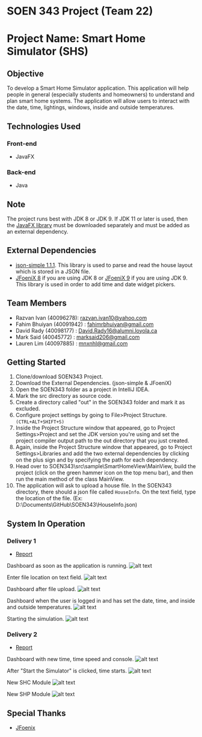 # SOEN 343 Project (Team 22)

# **Project Name: Smart Home Simulator (SHS)**

## **Objective**
To develop a Smart Home Simulator application. This application will help people in general (especially students and homeowners) to understand and plan smart home systems. The application will allow users to interact with the date, time, lightings, windows, inside and outside temperatures.   

## **Technologies Used**
### **Front-end** ###
* JavaFX
### **Back-end** ###
* Java

## Note
The project runs best with JDK 8 or JDK 9. If JDK 11 or later is used, then the [JavaFX library](https://gluonhq.com/products/javafx/) must be downloaded separately and must be added as an external dependency.

## External Dependencies
* [json-simple 1.1.1](https://storage.googleapis.com/google-code-archive-downloads/v2/code.google.com/json-simple/json-simple-1.1.1.jar). This library is used to parse and read the house layout which is stored in a JSON file.
* [JFoeniX 8](https://search.maven.org/remotecontent?filepath=com/jfoenix/jfoenix/8.0.10/jfoenix-8.0.10.jar) if you are using JDK 8 or [JFoeniX 9](https://search.maven.org/remotecontent?filepath=com/jfoenix/jfoenix/9.0.10/jfoenix-9.0.10.jar) if you are using JDK 9. This library is used in order to add time and date widget pickers.

## **Team Members**
* Razvan Ivan (40096278): razvan.ivan10@yahoo.com
* Fahim Bhuiyan (40091942) : fahimrbhuiyan@gmail.com
* David Rady (40098177) : David.Rady16@alumni.loyola.ca
* Mark Said (40045772) : marksaid206@gmail.com
* Lauren Lim (40097885) : mnxnhl@gmail.com

## **Getting Started**
1. Clone/download SOEN343 Project.
2. Download the External Dependencies. (json-simple & JFoeniX)
3. Open the SOEN343 folder as a project in IntelliJ IDEA.
4. Mark the src directory as source code.
5. Create a directory called "out" in the SOEN343 folder and mark it as excluded.
6. Configure project settings by going to File>Project Structure. `(CTRL+ALT+SHIFT+S)`
7. Inside the Project Structure window that appeared, go to Project Settings>Project and set the JDK version you're using and set the project compiler output path to the out directory that you just created.
8. Again, inside the Project Structure window that appeared, go to Project Settings>Libraries and add the two external dependencies by clicking on the plus sign and by specifying the path for each dependency.
9. Head over to SOEN343\src\sample\SmartHomeView\MainView, build the project (click on the green hammer icon on the top menu bar), and then run the main method of the class MainView.
10. The application will ask to upload a house file. In the SOEN343 directory, there should a json file called `HouseInfo`. On the text field, type the location of the file. (Ex: D:\Documents\GitHub\SOEN343\HouseInfo.json)

## **System In Operation**
### **Delivery 1**
* [Report](https://docs.google.com/document/d/1CJXxn7XZUxPXvwjpcWOrYFK7pl63NPytqWtMBpBK6ZA/edit#)

Dashboard as soon as the application is running. 
![alt text](https://imgur.com/gHF1wsm.png)

Enter file location on text field.
![alt text](https://imgur.com/TpUimvS.png)

Dashboard after file upload. 
![alt text](https://imgur.com/Tpmhajq.png)

Dashboard when the user is logged in and has set the date, time, and inside and outside temperatures.
![alt text](https://imgur.com/ADMWrdF.png)

Starting the simulation.
![alt text](https://imgur.com/4nnZK3M.png)

### **Delivery 2**
* [Report](https://docs.google.com/document/d/1oV5IvFuyUXYO06ezzAELe-kaWK6Zf-QB2UQqQCHRDwA/edit#)

Dashboard with new time, time speed and console. 
![alt text](https://imgur.com/fLP6Myh.png)

After "Start the Simulator" is clicked, time starts.
![alt text](https://imgur.com/hcZ8uOt.gif)

New SHC Module
![alt text](https://imgur.com/rsvxLnY.png)

New SHP Module
![alt text](https://imgur.com/Imqi05S.png)

## **Special Thanks**
* [JFoenix](http://www.jfoenix.com/)
